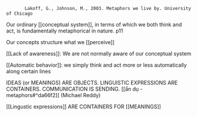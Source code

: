            Lakoff, G., Johnson, M., 2003. Metaphors we live by. University of Chicago
		   
	
Our ordinary [[conceptual system]], in terms of which we both think and act, is fundamentally metaphorical in nature. p11

Our concepts structure what we [[perceive]]

[[Lack of awareness]]: We are not normally aware of our conceptual system

[[Automatic behavior]]: we simply think and act more or less automatically along certain lines

IDEAS (or MEANINGS) ARE OBJECTS.
LINGUISTIC EXPRESSIONS ARE CONTAINERS.
COMMUNICATION IS SENDING. [[ẩn dụ -metaphors#^da66f2]] (Michael Reddy)

[[Lingustic expressions]] ARE CONTAINERS FOR [[MEANINGS]]